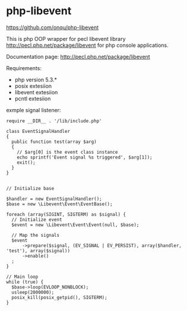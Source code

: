 php-libevent
============

https://github.com/onqu/php-libevent

This is php OOP wrapper for pecl libevent library http://pecl.php.net/package/libevent for php console applications.

Documentation page: http://pecl.php.net/package/libevent

Requirements:
 * php version 5.3.*
 * posix extesiion
 * libevent extesiion
 * pcntl extesiion

exmple signal listener:

    require __DIR__ . '/lib/include.php'

    class EventSignalHandler
    {
      public function test(array $arg)
      {
        // $arg[0] is the event class instance
        echo sprintf('Event signal %s triggered', $arg[1]);
        exit();
      }
    }


    // Initialize base

    $handler = new EventSignalHandler();
    $base = new \Libevent\Event\EventBase();
  
    foreach (array(SIGINT, SIGTERM) as $signal) {
      // Initialize event
      $event = new \Libevent\Event\Event(null, $base);

      // Map the signals
      $event
          ->prepare($signal, (EV_SIGNAL | EV_PERSIST), array($handler, 'test'), array($signal))
          ->enable()
      ;
    }

    // Main loop
    while (true) {
      $base->loop(EVLOOP_NONBLOCK);
      usleep(2000000);
      posix_kill(posix_getpid(), SIGTERM);
    }